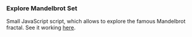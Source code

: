 ### Explore Mandelbrot Set
Small JavaScript script, which allows to explore the famous Mandelbrot fractal. See it working [here](http://abac00s.github.io/ExploreMandelbrotSet/).

